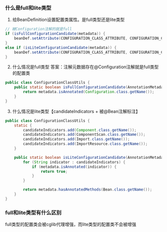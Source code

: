 

### 什么是full和lite类型

1. 给BeanDefinition设置配置类属性。是full类型还是lite类型
```java
// 被Configuration注解的就是full
if (isFullConfigurationCandidate(metadata)) {
    beanDef.setAttribute(CONFIGURATION_CLASS_ATTRIBUTE, CONFIGURATION_CLASS_FULL);
}
else if (isLiteConfigurationCandidate(metadata)) {
    beanDef.setAttribute(CONFIGURATION_CLASS_ATTRIBUTE, CONFIGURATION_CLASS_LITE);
}
```

2. 什么情况是full类型
答案：注解元数据存在@Configuration注解就是full类型的配置类
```java
public class ConfigurationClassUtils {
	public static boolean isFullConfigurationCandidate(AnnotationMetadata metadata) {
		return metadata.isAnnotated(Configuration.class.getName());
	}
}
```

3. 什么情况是lite类型【candidateIndicators + 被@Bean注解标注】
```java
public class ConfigurationClassUtils {
	static {
		candidateIndicators.add(Component.class.getName());
		candidateIndicators.add(ComponentScan.class.getName());
		candidateIndicators.add(Import.class.getName());
		candidateIndicators.add(ImportResource.class.getName());
	}

	public static boolean isLiteConfigurationCandidate(AnnotationMetadata metadata) {
		for (String indicator : candidateIndicators) {
			if (metadata.isAnnotated(indicator)) {
				return true;
			}
		}

		return metadata.hasAnnotatedMethods(Bean.class.getName());
	}
}
```

### full和lite类型有什么区别
full类型的配置类会被cglib代理增强，而lite类型的配置类不会被增强
